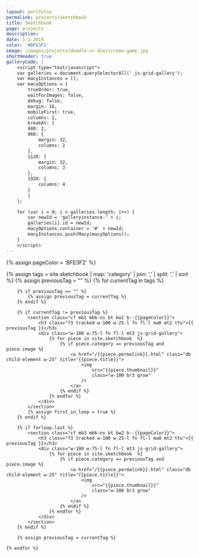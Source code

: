 ```yaml
---
layout: portfolio
permalink: projects/sketchbook
title: Sketchbook
page: projects
description:
date: 1-1-2019
color: '#BFE3F2'
image: /images/projects/doodle-or-die/screen-game.jpg
shortHeader: true
galleryCode: |
    <script type="text/javascript">
    var galleries = document.querySelectorAll('.js-grid-gallery');
    var macyInstances = [];
    var macyOptions = {
        trueOrder: true,
        waitForImages: false,
        debug: false,
        margin: 16,
        mobileFirst: true,
        columns: 1,
        breakAt: {
        480: 2,
        960: {
            margin: 32,
            columns: 2
        },
        1120: {
            margin: 32,
            columns: 3
        },
        1920: {
            columns: 4
        }
        }
    };

    for (var i = 0; i < galleries.length; i++) {
        var newId = 'galleryinstance-' + i;
        galleries[i].id = newId;
        macyOptions.container = '#' + newId;
        macyInstances.push(Macy(macyOptions));
    }
    </script>
---
```

{% assign pageColor =  'BFE3F2' %}

<div class="pb5 f4 lh-copy">
 {% assign tags =  site.sketchbook | map: 'category' | join: ','  | split: ',' | sort %}
    {% assign previousTag = "" %}
    {% for currentTag in tags %}

        {% if previousTag == "" %}
            {% assign previousTag = currentTag %}
        {% endif %}

        {% if currentTag != previousTag %}
            <section class="cf mb2 mb6-ns bt bw1 b--{{pageColor}}">
                <h3 class="f3 tracked w-100 w-25-l fn fl-l ma0 mt2 ttu">{{ previousTag }}</h3>
                <div class="w-100 w-75-l fn fl-l mt3 js-grid-gallery">
                    {% for piece in site.sketchbook  %}
                        {% if piece.category == previousTag and piece.image %}
                            <a href="/{{piece.permalink}}.html" class="db child-element w-25" title="{{piece.title}}">
                                <img
                                    src="{{piece.thumbnail}}"
                                    class="w-100 br3 grow"
                                />
                            </a>
                        {% endif %}
                    {% endfor %}
                </div>
            </section>
            {% assign first_in_loop = true %}
        {% endif %}

        {% if forloop.last %}
            <section class="cf mb3 mb6-ns bt bw2 b--{{pageColor}}">
                <h3 class="f3 tracked w-100 w-25-l fn fl-l ma0 mt2 ttu">{{ previousTag }}</h3>
                <div class="w-100 w-75-l fn fl-l mt3 js-grid-gallery">
                    {% for piece in site.sketchbook  %}
                        {% if piece.category == previousTag and piece.image %}
                            <a href="/{{piece.permalink}}.html" class="db child-element w-25" title="{{piece.title}}">
                                <img
                                    src="{{piece.thumbnail}}"
                                    class="w-100 br3 grow"
                                />
                            </a>
                        {% endif %}
                    {% endfor %}
                </div>
            </section>
        {% endif %}

        {% assign previousTag = currentTag %}

    {% endfor %}
</div>